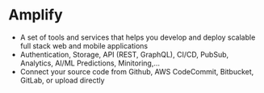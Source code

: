 # Amplify

- A set of tools and services that helps you develop and deploy scalable full stack web and mobile applications
- Authentication, Storage, API (REST, GraphQL), CI/CD, PubSub, Analytics, AI/ML Predictions, Minitoring,…
- Connect your source code from Github, AWS CodeCommit, Bitbucket, GitLab, or upload directly